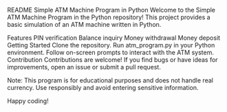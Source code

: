 README
Simple ATM Machine Program in Python
Welcome to the Simple ATM Machine Program in the Python repository! This project provides a basic simulation of an ATM machine written in Python.

Features
PIN verification
Balance inquiry
Money withdrawal
Money deposit
Getting Started
Clone the repository.
Run atm_program.py in your Python environment.
Follow on-screen prompts to interact with the ATM system.
Contribution
Contributions are welcome! If you find bugs or have ideas for improvements, open an issue or submit a pull request.

Note: This program is for educational purposes and does not handle real currency. Use responsibly and avoid entering sensitive information.

Happy coding!
